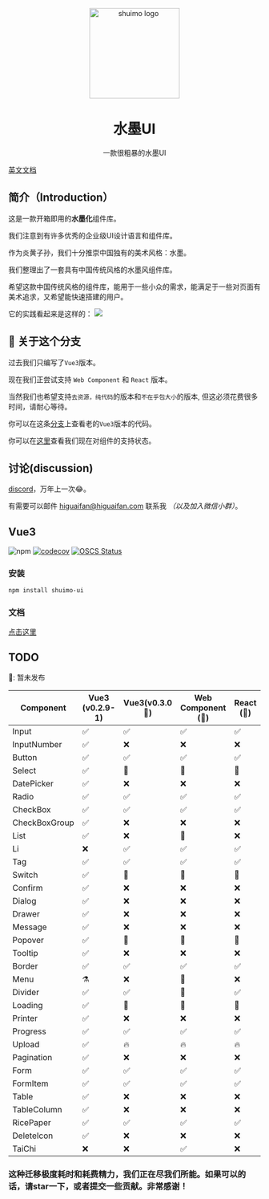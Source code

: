 <p align="center">
  <a href="https://shuimo.janghood.com" target="_blank" rel="noopener noreferrer">
    <img width="180" src="https://raw.githubusercontent.com/janghood/shuimo-ui/main/assets/icons/logo.svg" 
        alt="shuimo logo">
  </a>
</p>
<h1 align="center">水墨UI</h1>
<p align="center">一款很粗暴的水墨UI</p>

[英文文档](https://github.com/janghood/shuimo-ui)

## 简介（Introduction）

这是一款开箱即用的**水墨化**组件库。

我们注意到有许多优秀的企业级UI设计语言和组件库。

作为炎黄子孙，我们十分推崇中国独有的美术风格：水墨。

我们整理出了一套具有中国传统风格的水墨风组件库。

希望这款中国传统风格的组件库，能用于一些小众的需求，能满足于一些对页面有美术追求，又希望能快速搭建的用户。

它的实践看起来是这样的：
<img src="https://github.com/janghood/shuimo-ui/blob/main/assets/img/example.png?raw=true">

## 🚧 关于这个分支

过去我们只编写了`Vue3`版本。

现在我们正尝试支持 `Web Component` 和 `React` 版本。

当然我们也希望支持`去资源，纯代码`的版本和`不在乎包大小`的版本,
但这必须花费很多时间，请耐心等待。

你可以在这条[分支](https://github.com/janghood/shuimo-ui/tree/vue)上查看老的`Vue3`版本的代码。

你可以在[这里](https://github.com/janghood/shuimo-ui/blob/main/assets/README/README.zh.md#TODO)查看我们现在对组件的支持状态。

## 讨论(discussion)

[discord](https://discord.gg/xy3BenWvYj)，万年上一次😂。

有需要可以邮件 <a href="mailto:higuaifan@higuaifan.com">higuaifan@higuaifan.com</a> 联系我 _（以及加入微信小群）_。


## Vue3

![npm](https://img.shields.io/npm/v/shuimo-ui?color=%23c50315&style=flat-square)
[![codecov](https://codecov.io/gh/janghood/shuimo-ui/branch/master/graph/badge.svg?token=JYTSFCTMZD)](https://codecov.io/gh/janghood/shuimo-ui)
[![OSCS Status](https://www.oscs1024.com/platform/badge/janghood/shuimo-ui.svg?size=small)](https://www.oscs1024.com/project/janghood/shuimo-ui?ref=badge_small)

### 安装

```bash
npm install shuimo-ui
```

### 文档

[点击这里](https://shuimo.janghood.com)

## TODO

🚧: 暂未发布

| Component     | Vue3 (v0.2.9-1) | Vue3(v0.3.0 🚧) | Web Component (🚧) | React (🚧) |
|---------------|-----------------|-----------------|--------------------|------------|
| Input         | ✅               | ✅               | ✅                  | ✅          |
| InputNumber   | ✅               | ❌               | ❌                  | ❌          |
| Button        | ✅               | ✅               | ✅                  | ✅          |
| Select        | ✅               | 🚧️             | 🚧️                | 🚧️        |
| DatePicker    | ✅               | ❌               | ❌                  | ❌          |
| Radio         | ✅               | ✅               | ✅                  | ✅          |
| CheckBox      | ✅               | ✅               | ✅                  | ✅          |
| CheckBoxGroup | ✅               | ❌               | ❌                  | ❌          |
| List          | ✅               | ❌               | 🚧️                | ❌          |
| Li            | ❌               | ✅               | ✅                  | ✅          |
| Tag           | ✅               | ✅               | ✅                  | ✅          |
| Switch        | ✅               | 🚧️             | 🚧️                | 🚧️        |
| Confirm       | ✅               | ❌               | ❌                  | ❌          |
| Dialog        | ✅               | ❌               | ❌                  | ❌          |
| Drawer        | ✅               | ❌               | ❌                  | ❌          |
| Message       | ✅               | ❌               | ❌                  | ❌          |
| Popover       | ✅               | 🚧              | 🚧                 | 🚧         |
| Tooltip       | ✅               | ❌               | ❌                  | ❌          |
| Border        | ✅               | ✅               | ✅                  | ✅          |
| Menu          | ⚗️              | ❌               | 🚧️                | ❌          |
| Divider       | ✅               | ✅               | 🚧                 | ✅          |
| Loading       | ✅               | 🚧              | 🚧                 | 🚧         |
| Printer       | ✅               | ❌               | ❌                  | ❌          |
| Progress      | ✅               | ✅               | ✅                  | ✅          |
| Upload        | ✅               | 🔥              | 🔥                 | 🔥         |
| Pagination    | ✅               | ❌               | ❌                  | ❌          |
| Form          | ✅               | ✅               | ✅                  | ✅          |
| FormItem      | ✅               | ✅               | ✅                  | ✅          |
| Table         | ✅               | ❌               | ❌                  | ❌          |
| TableColumn   | ✅               | ❌               | ❌                  | ❌          |
| RicePaper     | ✅               | ✅               | ✅                  | ✅          |
| DeleteIcon    | ✅               | ❌               | ❌                  | ❌          |
| TaiChi        | ❌               | ❌               | ✅                  | ❌          |

### 这种迁移极度耗时和耗费精力，我们正在尽我们所能。如果可以的话，请star一下，或者提交一些贡献。非常感谢！

